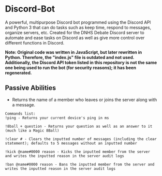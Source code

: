 # Discord-Bot
A powerful, multipurpose Discord bot programmed using the Discord API and Python 3 that can do tasks such as keep time, respond to messages, organize servers, etc. Created for the DNHS Debate Discord server to automate and ease tasks on Discord as well as give more control over different functions in Discord.

**Note: Original code was written in JavaScript, but later rewritten in Python. Therefore, the "index.js" file is outdated and not used.
        Additionally, the Discord API token listed in this repository is not the same one being used to run the bot (for security
        reasons); it has been regenerated.**

## Passive Abilities
- Returns the name of a member who leaves or joins the server along with a message.

```
Commands list:
!ping - Returns your current device's ping in ms

!8ball + question - Returns your question as well as an answer to it (much like a Magic 8Ball)

!clear # - Clears the inputted number of messages (including the clear statement); defaults to 5 messages without an inputted number

!kick @name#0000 reason - Kicks the inputted member from the server and writes the inputted reason in the server audit logs

!ban @name#0000 reason - Bans the inputted member from the server and writes the inputted reason in the server audit logs
```
